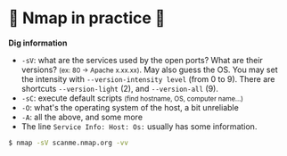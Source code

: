 # 🔎 Nmap in practice 🔎

<div class="row row-cols-md-2"><div>

<p class="mt-3"><b>Dig information</b></p>

* `-sV`: what are the services used by the open ports? What are their versions? <small>(ex: 80 $\to$ Apache x.xx.xx)</small>. May also guess the OS. You may set the intensity with `--version-intensity level` (from 0 to 9). There are shortcuts `--version-light` (2), and `--version-all` (9).
* `-sC`: execute default scripts <small>(find hostname, OS, computer name...)</small>
* `-O`: what's the operating system of the host, a bit unreliable
* `-A`: all the above, and some more
* The line `Service Info: Host: Os:` usually has some information.

```bash
$ nmap -sV scanme.nmap.org -vv
```
</div></div>